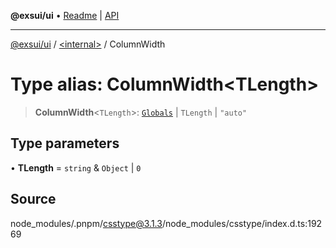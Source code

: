 **@exsui/ui** • [Readme](../../README.md) \| [API](../../globals.md)

***

[@exsui/ui](../../README.md) / [\<internal\>](../README.md) / ColumnWidth

# Type alias: ColumnWidth\<TLength\>

> **ColumnWidth**\<`TLength`\>: [`Globals`](Globals.md) \| `TLength` \| `"auto"`

## Type parameters

• **TLength** = `string` & `Object` \| `0`

## Source

node\_modules/.pnpm/csstype@3.1.3/node\_modules/csstype/index.d.ts:19269
